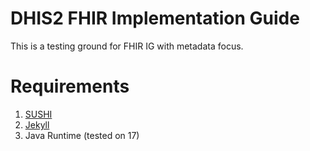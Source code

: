 # DHIS2 FHIR Implementation Guide

This is a testing ground for FHIR IG with metadata focus.

# Requirements

1. [SUSHI](https://fshschool.org/docs/sushi/installation/)
2. [Jekyll](https://jekyllrb.com/)
3. Java Runtime (tested on 17)
